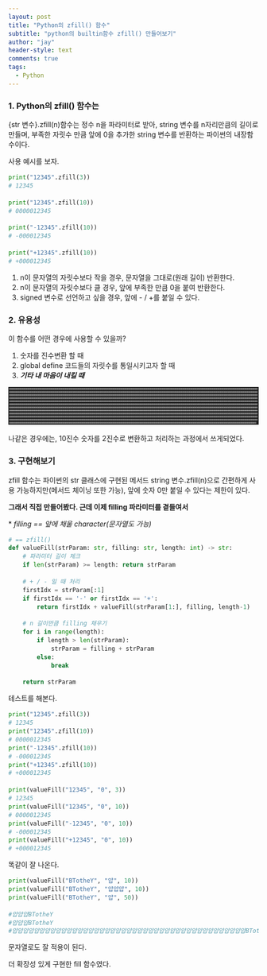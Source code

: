 ```yaml
---
layout: post
title: "Python의 zfill() 함수"
subtitle: "python의 builtin함수 zfill() 만들어보기"
author: "jay"
header-style: text
comments: true
tags:
  - Python
---
```


### 1. Python의 zfill() 함수는

{str 변수}.zfill(n)함수는 정수 n을 파라미터로 받아, string 변수를 n자리만큼의 길이로 만들며, 부족한 자릿수 만큼 앞에 0을 추가한 string 변수를 반환하는 파이썬의 내장함수이다. 

사용 예시를 보자.

```python
print("12345".zfill(3))
# 12345

print("12345".zfill(10))
# 0000012345

print("-12345".zfill(10))
# -000012345

print("+12345".zfill(10))
# +000012345
```

1. n이 문자열의 자릿수보다 작을 경우, 문자열을 그대로(원래 길이) 반환한다.
2. n이 문자열의 자릿수보다 클 경우, 앞에 부족한 만큼 0을 붙여 반환한다.
3. signed 변수로 선언하고 싶을 경우, 앞에 \- / +를 붙일 수 있다.

### 2. 유용성

이 함수를 어떤 경우에 사용할 수 있을까?

1. 숫자를 진수변환 할 때
2. global define 코드들의 자릿수를 통일시키고자 할 때
3. ***기타 내 마음이 내킬 때***

![캡처](\img\in-post\캡처.PNG)

나같은 경우에는, 10진수 숫자를 2진수로 변환하고 처리하는 과정에서 쓰게되었다.

### 3. 구현해보기

zfill 함수는 파이썬의 str 클래스에 구현된 메서드 string 변수.zfill(n)으로 간편하게 사용 가능하지만(메서드 체이닝 또한 가능), 앞에 숫자 0만 붙일 수 있다는 제한이 있다.

**그래서 직접 만들어봤다. 근데 이제 filling 파라미터를 곁들여서**

\* *filling == 앞에 채울 character(문자열도 가능)*

```python
# == zfill()
def valueFill(strParam: str, filling: str, length: int) -> str:
    # 파라미터 길이 체크
    if len(strParam) >= length: return strParam

    # + / - 일 때 처리
    firstIdx = strParam[:1]
    if firstIdx == '-' or firstIdx == '+':
        return firstIdx + valueFill(strParam[1:], filling, length-1)
    
    # n 길이만큼 filling 채우기
    for i in range(length):
        if length > len(strParam):
            strParam = filling + strParam
        else:
            break
    
    return strParam
```

테스트를 해본다.

```python
print("12345".zfill(3))
# 12345
print("12345".zfill(10))
# 0000012345
print("-12345".zfill(10))
# -000012345
print("+12345".zfill(10))
# +000012345

print(valueFill("12345", "0", 3))
# 12345
print(valueFill("12345", "0", 10))
# 0000012345
print(valueFill("-12345", "0", 10))
# -000012345
print(valueFill("+12345", "0", 10))
# +000012345
```

똑같이 잘 나온다.

```python
print(valueFill("BTotheY", "얍", 10))
print(valueFill("BTotheY", "얍얍얍", 10))
print(valueFill("BTotheY", "얍", 50))

#얍얍얍BTotheY
#얍얍얍BTotheY
#얍얍얍얍얍얍얍얍얍얍얍얍얍얍얍얍얍얍얍얍얍얍얍얍얍얍얍얍얍얍얍얍얍얍얍얍얍얍얍얍얍얍얍BTotheY
```

문자열로도 잘 적용이 된다.



더 확장성 있게 구현한 fill 함수였다.